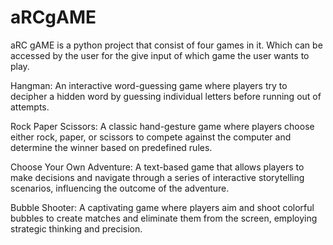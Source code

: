 # aRCgAME
aRC gAME is a python project that consist of four games in it. Which can be accessed by the user for the give input of which game the user wants to play.

Hangman: An interactive word-guessing game where players try to decipher a hidden word by guessing individual letters before running out of attempts.

Rock Paper Scissors: A classic hand-gesture game where players choose either rock, paper, or scissors to compete against the computer and determine the winner based on predefined rules.

Choose Your Own Adventure: A text-based game that allows players to make decisions and navigate through a series of interactive storytelling scenarios, influencing the outcome of the adventure.

Bubble Shooter: A captivating game where players aim and shoot colorful bubbles to create matches and eliminate them from the screen, employing strategic thinking and precision.
